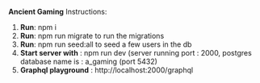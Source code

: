 **Ancient Gaming**
Instructions:


1) **Run**: npm i <br/>
2) **Run**: npm run migrate to run the migrations <br/>
3) **Run**: npm run seed:all to seed a few users in the db <br/>
4) **Start server with** : npm run dev (server running port : 2000, postgres database name is : a_gaming (port 5432) <br/>
6) **Graphql playground** : http://localhost:2000/graphql

